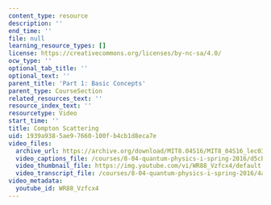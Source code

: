 ```yaml
---
content_type: resource
description: ''
end_time: ''
file: null
learning_resource_types: []
license: https://creativecommons.org/licenses/by-nc-sa/4.0/
ocw_type: ''
optional_tab_title: ''
optional_text: ''
parent_title: 'Part 1: Basic Concepts'
parent_type: CourseSection
related_resources_text: ''
resource_index_text: ''
resourcetype: Video
start_time: ''
title: Compton Scattering
uid: 1939a938-5ae9-7660-100f-b4cb1d8eca7e
video_files:
  archive_url: https://archive.org/download/MIT8.04S16/MIT8_04S16_lec03_s3_300k.mp4
  video_captions_file: /courses/8-04-quantum-physics-i-spring-2016/d5cb7dc022f45ee4b5e3e4cdad73c8fe_WR88_Vzfcx4.vtt
  video_thumbnail_file: https://img.youtube.com/vi/WR88_Vzfcx4/default.jpg
  video_transcript_file: /courses/8-04-quantum-physics-i-spring-2016/4ab86eb4ab8fef506a42024651d24bf3_WR88_Vzfcx4.pdf
video_metadata:
  youtube_id: WR88_Vzfcx4
---
```

